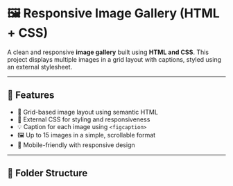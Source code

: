 # 🖼️ Responsive Image Gallery (HTML + CSS)

A clean and responsive **image gallery** built using **HTML and CSS**. This project displays multiple images in a grid layout with captions, styled using an external stylesheet.

---

## 🚀 Features

- 🧱 Grid-based image layout using semantic HTML
- 🎨 External CSS for styling and responsiveness
- 💡 Caption for each image using `<figcaption>`
- 🖼️ Up to 15 images in a simple, scrollable format
- 📱 Mobile-friendly with responsive design

---

## 📁 Folder Structure

